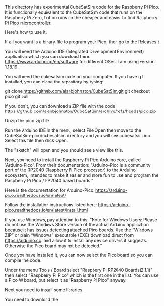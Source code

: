 This directory has experimental CubeSatSim code for the Raspberry Pi Pico.  It is functionally equivalent to the CubeSatSim code that runs on the Raspberry Pi Zero, but on runs on the cheaper and easier to find Raspberry Pi Pico microcontroller.

Here's how to use it.

If all you want is a binary file to program your Pico, then go to the Releases t

You will need the Arduino IDE (Integrated Development Environment) application which you can download here: https://www.arduino.cc/en/software for different OSes. 
I am using version 1.18.19

You will need the cubesatsim code on your computer.  If you have git installed, you can clone the repository by typing:

git clone https://github.com/alanbjohnston/CubeSatSim.git
git checkout pico
git pull

If you don't, you can download a ZIP file with the code https://github.com/alanbjohnston/CubeSatSim/archive/refs/heads/pico.zip

Unzip the pico.zip file

Run the Arduino IDE
In the menu, select File Open then move to the CubeSatSim-pico/cubesatsim directory and you will see cubesatsim.ino.  Select this file then click Open.

The "sketch" will open and you should see a view like this.

Next, you need to install the Raspberry Pi Pico Arduino core, called 'Arduino-Pico'. From their documentation: "Arduino-Pico is a community port of the RP2040 (Raspberry Pi Pico processor) to the Arduino ecosystem, intended to make it easier and more fun to use and program the Raspberry Pi Pico / RP2040 based boards."

Here is the documentation for Arduino-Pico: https://arduino-pico.readthedocs.io/en/latest/

Follow the installation instructions listed here: https://arduino-pico.readthedocs.io/en/latest/install.html

If you use Windows, pay attention to this: "Note for Windows Users: Please do not use the Windows Store version of the actual Arduino application because it has issues detecting attached Pico boards. Use the “Windows ZIP” or plain “Windows” executable (EXE) download direct from https://arduino.cc. and allow it to install any device drivers it suggests. Otherwise the Pico board may not be detected."

Once you have installed it, you can now select the Pico board so you can compile the code.

Under the menu Tools / Board select "Raspbery Pi RP2040 Boards(2.1.1)" then select "Raspberry Pi Pico" which is the first one in the list.  You can use a Pico W board, but select it as "Raspberry Pi Pico" anyway.

Next you need to install some libraries.

You need to download the 

